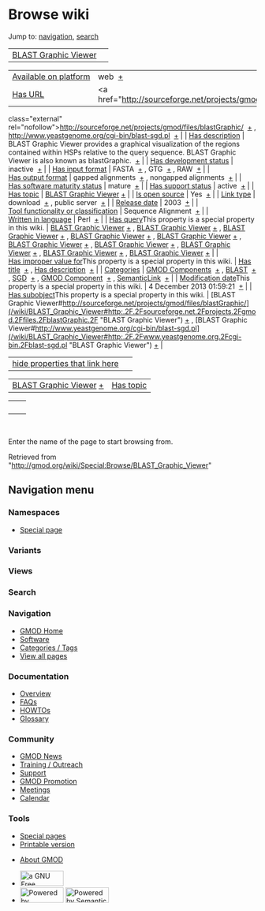 <div id="mw-page-base" class="noprint">

</div>

<div id="mw-head-base" class="noprint">

</div>

<div id="content" class="mw-body" role="main">

<span id="top"></span>

<div id="mw-js-message" style="display:none;">

</div>



# <span dir="auto">Browse wiki</span>

<div id="bodyContent">

<div id="contentSub">

</div>

<div id="jump-to-nav" class="mw-jump">

Jump to: [navigation](#mw-navigation), [search](#p-search)

</div>

<div id="mw-content-text">

|  |  |
|----|----|
| [BLAST Graphic Viewer](/wiki/BLAST_Graphic_Viewer "BLAST Graphic Viewer") |  |

|  |  |
|----|----|
| [Available on platform](/wiki/Property:Available_on_platform "Property:Available on platform") | <span class="smwb-value">web  <span class="smwsearch">[+](/wiki/Special:SearchByProperty/Available-20on-20platform/web "Special:SearchByProperty/Available-20on-20platform/web")</span></span> |
| [Has URL](/wiki/Property:Has_URL "Property:Has URL") | <span class="smwb-value"><a href="http://sourceforge.net/projects/gmod/files/blastGraphic/"
class="external"
rel="nofollow">http://sourceforge.net/projects/gmod/files/blastGraphic/</a>  <span class="smwsearch">[+](/wiki/Special:SearchByProperty/Has-20URL/http:-2F-2Fsourceforge.net-2Fprojects-2Fgmod-2Ffiles-2FblastGraphic-2F "Special:SearchByProperty/Has-20URL/http:-2F-2Fsourceforge.net-2Fprojects-2Fgmod-2Ffiles-2FblastGraphic-2F")</span></span> , <span class="smwb-value"><a href="http://www.yeastgenome.org/cgi-bin/blast-sgd.pl"
class="external"
rel="nofollow">http://www.yeastgenome.org/cgi-bin/blast-sgd.pl</a>  <span class="smwsearch">[+](/wiki/Special:SearchByProperty/Has-20URL/http:-2F-2Fwww.yeastgenome.org-2Fcgi-2Dbin-2Fblast-2Dsgd.pl "Special:SearchByProperty/Has-20URL/http:-2F-2Fwww.yeastgenome.org-2Fcgi-2Dbin-2Fblast-2Dsgd.pl")</span></span> |
| [Has description](/wiki/Property:Has_description "Property:Has description") | <span class="smwb-value">BLAST Graphic Viewer provides a graphical visualization of the regions contained within HSPs relative to the query sequence. BLAST Graphic Viewer is also known as blastGraphic.  <span class="smwsearch">[+](/wiki/Special:SearchByProperty/Has-20description/BLAST-20Graphic-20Viewer-20provides-20a-20graphical-20visualization-20of-20the-20regions-20contained-20within-20HSPs-20relative-20to-20the-20query-20sequence.-20BLAST-20Graphic-20Viewer-20is-20also-20known-20as-20blastGraphic. "Special:SearchByProperty/Has-20description/BLAST-20Graphic-20Viewer-20provides-20a-20graphical-20visualization-20of-20the-20regions-20contained-20within-20HSPs-20relative-20to-20the-20query-20sequence.-20BLAST-20Graphic-20Viewer-20is-20also-20known-20as-20blastGraphic.")</span></span> |
| [Has development status](/wiki/Property:Has_development_status "Property:Has development status") | <span class="smwb-value">inactive  <span class="smwsearch">[+](/wiki/Special:SearchByProperty/Has-20development-20status/inactive "Special:SearchByProperty/Has-20development-20status/inactive")</span></span> |
| [Has input format](/wiki/Property:Has_input_format "Property:Has input format") | <span class="smwb-value">FASTA  <span class="smwsearch">[+](/wiki/Special:SearchByProperty/Has-20input-20format/FASTA "Special:SearchByProperty/Has-20input-20format/FASTA")</span></span> , <span class="smwb-value">GTG  <span class="smwsearch">[+](/wiki/Special:SearchByProperty/Has-20input-20format/GTG "Special:SearchByProperty/Has-20input-20format/GTG")</span></span> , <span class="smwb-value">RAW  <span class="smwsearch">[+](/wiki/Special:SearchByProperty/Has-20input-20format/RAW "Special:SearchByProperty/Has-20input-20format/RAW")</span></span> |
| [Has output format](/wiki/Property:Has_output_format "Property:Has output format") | <span class="smwb-value">gapped alignments  <span class="smwsearch">[+](/wiki/Special:SearchByProperty/Has-20output-20format/gapped-20alignments "Special:SearchByProperty/Has-20output-20format/gapped-20alignments")</span></span> , <span class="smwb-value">nongapped alignments  <span class="smwsearch">[+](/wiki/Special:SearchByProperty/Has-20output-20format/nongapped-20alignments "Special:SearchByProperty/Has-20output-20format/nongapped-20alignments")</span></span> |
| [Has software maturity status](/wiki/Property:Has_software_maturity_status "Property:Has software maturity status") | <span class="smwb-value">mature  <span class="smwsearch">[+](/wiki/Special:SearchByProperty/Has-20software-20maturity-20status/mature "Special:SearchByProperty/Has-20software-20maturity-20status/mature")</span></span> |
| [Has support status](/wiki/Property:Has_support_status "Property:Has support status") | <span class="smwb-value">active  <span class="smwsearch">[+](/wiki/Special:SearchByProperty/Has-20support-20status/active "Special:SearchByProperty/Has-20support-20status/active")</span></span> |
| [Has topic](/wiki/Property:Has_topic "Property:Has topic") | <span class="smwb-value">[BLAST Graphic Viewer](/wiki/BLAST_Graphic_Viewer "BLAST Graphic Viewer") <span class="smwbrowse">[+](/wiki/Special:Browse/BLAST-20Graphic-20Viewer "Special:Browse/BLAST-20Graphic-20Viewer")</span></span> |
| [Is open source](/wiki/Property:Is_open_source "Property:Is open source") | <span class="smwb-value">Yes  <span class="smwsearch">[+](/wiki/Special:SearchByProperty/Is-20open-20source/Yes "Special:SearchByProperty/Is-20open-20source/Yes")</span></span> |
| [Link type](/wiki/Property:Link_type "Property:Link type") | <span class="smwb-value">download  <span class="smwsearch">[+](/wiki/Special:SearchByProperty/Link-20type/download "Special:SearchByProperty/Link-20type/download")</span></span> , <span class="smwb-value">public server  <span class="smwsearch">[+](/wiki/Special:SearchByProperty/Link-20type/public-20server "Special:SearchByProperty/Link-20type/public-20server")</span></span> |
| [Release date](/wiki/Property:Release_date "Property:Release date") | <span class="smwb-value">2003  <span class="smwsearch">[+](/wiki/Special:SearchByProperty/Release-20date/2003 "Special:SearchByProperty/Release-20date/2003")</span></span> |
| [Tool functionality or classification](/wiki/Property:Tool_functionality_or_classification "Property:Tool functionality or classification") | <span class="smwb-value">Sequence Alignment  <span class="smwsearch">[+](/wiki/Special:SearchByProperty/Tool-20functionality-20or-20classification/Sequence-20Alignment "Special:SearchByProperty/Tool-20functionality-20or-20classification/Sequence-20Alignment")</span></span> |
| [Written in language](/wiki/Property:Written_in_language "Property:Written in language") | <span class="smwb-value">Perl  <span class="smwsearch">[+](/wiki/Special:SearchByProperty/Written-20in-20language/Perl "Special:SearchByProperty/Written-20in-20language/Perl")</span></span> |
| <span class="smw-highlighter" data-type="1" state="inline" data-title="Property"><span class="smwbuiltin">[Has query](/wiki/Property:Has_query "Property:Has query")</span><span class="smwttcontent">This property is a special property in this wiki.</span></span> | <span class="smwb-value">[BLAST Graphic Viewer](/wiki/BLAST_Graphic_Viewer#_QUERY93e1775de579e133b148d798a4419576 "BLAST Graphic Viewer") <span class="smwbrowse">[+](/wiki/Special:Browse/BLAST-20Graphic-20Viewer-23_QUERY93e1775de579e133b148d798a4419576 "Special:Browse/BLAST-20Graphic-20Viewer-23 QUERY93e1775de579e133b148d798a4419576")</span></span> , <span class="smwb-value">[BLAST Graphic Viewer](/wiki/BLAST_Graphic_Viewer#_QUERY8b452aeb62e17f35d434d19005d14154 "BLAST Graphic Viewer") <span class="smwbrowse">[+](/wiki/Special:Browse/BLAST-20Graphic-20Viewer-23_QUERY8b452aeb62e17f35d434d19005d14154 "Special:Browse/BLAST-20Graphic-20Viewer-23 QUERY8b452aeb62e17f35d434d19005d14154")</span></span> , <span class="smwb-value">[BLAST Graphic Viewer](/wiki/BLAST_Graphic_Viewer#_QUERY00d2a6c5de0793b057fe3a7dfd88f341 "BLAST Graphic Viewer") <span class="smwbrowse">[+](/wiki/Special:Browse/BLAST-20Graphic-20Viewer-23_QUERY00d2a6c5de0793b057fe3a7dfd88f341 "Special:Browse/BLAST-20Graphic-20Viewer-23 QUERY00d2a6c5de0793b057fe3a7dfd88f341")</span></span> , <span class="smwb-value">[BLAST Graphic Viewer](/wiki/BLAST_Graphic_Viewer#_QUERY9c55d382dd05d6ead3f6e3a651db0cbb "BLAST Graphic Viewer") <span class="smwbrowse">[+](/wiki/Special:Browse/BLAST-20Graphic-20Viewer-23_QUERY9c55d382dd05d6ead3f6e3a651db0cbb "Special:Browse/BLAST-20Graphic-20Viewer-23 QUERY9c55d382dd05d6ead3f6e3a651db0cbb")</span></span> , <span class="smwb-value">[BLAST Graphic Viewer](/wiki/BLAST_Graphic_Viewer#_QUERY5a6869e864cefca726c7db73888a14f3 "BLAST Graphic Viewer") <span class="smwbrowse">[+](/wiki/Special:Browse/BLAST-20Graphic-20Viewer-23_QUERY5a6869e864cefca726c7db73888a14f3 "Special:Browse/BLAST-20Graphic-20Viewer-23 QUERY5a6869e864cefca726c7db73888a14f3")</span></span> , <span class="smwb-value">[BLAST Graphic Viewer](/wiki/BLAST_Graphic_Viewer#_QUERY15376844a4d8e7365a9de8499856d495 "BLAST Graphic Viewer") <span class="smwbrowse">[+](/wiki/Special:Browse/BLAST-20Graphic-20Viewer-23_QUERY15376844a4d8e7365a9de8499856d495 "Special:Browse/BLAST-20Graphic-20Viewer-23 QUERY15376844a4d8e7365a9de8499856d495")</span></span> , <span class="smwb-value">[BLAST Graphic Viewer](/wiki/BLAST_Graphic_Viewer#_QUERY7e626aeb0834560851ec5b9f01eecefb "BLAST Graphic Viewer") <span class="smwbrowse">[+](/wiki/Special:Browse/BLAST-20Graphic-20Viewer-23_QUERY7e626aeb0834560851ec5b9f01eecefb "Special:Browse/BLAST-20Graphic-20Viewer-23 QUERY7e626aeb0834560851ec5b9f01eecefb")</span></span> , <span class="smwb-value">[BLAST Graphic Viewer](/wiki/BLAST_Graphic_Viewer#_QUERYa4bcb5955111eee5e66fe4b686dca9fc "BLAST Graphic Viewer") <span class="smwbrowse">[+](/wiki/Special:Browse/BLAST-20Graphic-20Viewer-23_QUERYa4bcb5955111eee5e66fe4b686dca9fc "Special:Browse/BLAST-20Graphic-20Viewer-23 QUERYa4bcb5955111eee5e66fe4b686dca9fc")</span></span> , <span class="smwb-value">[BLAST Graphic Viewer](/wiki/BLAST_Graphic_Viewer#_QUERYe9ab3e82cf5dd383a126374e183c11ad "BLAST Graphic Viewer") <span class="smwbrowse">[+](/wiki/Special:Browse/BLAST-20Graphic-20Viewer-23_QUERYe9ab3e82cf5dd383a126374e183c11ad "Special:Browse/BLAST-20Graphic-20Viewer-23 QUERYe9ab3e82cf5dd383a126374e183c11ad")</span></span> , <span class="smwb-value">[BLAST Graphic Viewer](/wiki/BLAST_Graphic_Viewer#_QUERY67c524e1cd48ab8f90e197ac9115fd47 "BLAST Graphic Viewer") <span class="smwbrowse">[+](/wiki/Special:Browse/BLAST-20Graphic-20Viewer-23_QUERY67c524e1cd48ab8f90e197ac9115fd47 "Special:Browse/BLAST-20Graphic-20Viewer-23 QUERY67c524e1cd48ab8f90e197ac9115fd47")</span></span> |
| <span class="smw-highlighter" data-type="1" state="inline" data-title="Property"><span class="smwbuiltin">[Has improper value for](/wiki/Property:Has_improper_value_for "Property:Has improper value for")</span><span class="smwttcontent">This property is a special property in this wiki.</span></span> | <span class="smwb-value">[Has title](/wiki/Property:Has_title "Property:Has title")  <span class="smwsearch">[+](/wiki/Special:SearchByProperty/Has-20improper-20value-20for/Has-20title "Special:SearchByProperty/Has-20improper-20value-20for/Has-20title")</span></span> , <span class="smwb-value">[Has description](/wiki/Property:Has_description "Property:Has description")  <span class="smwsearch">[+](/wiki/Special:SearchByProperty/Has-20improper-20value-20for/Has-20description "Special:SearchByProperty/Has-20improper-20value-20for/Has-20description")</span></span> |
| [Categories](/wiki/Special:Categories "Special:Categories") | <span class="smwb-value">[GMOD Components](/wiki/Category:GMOD_Components "Category:GMOD Components")  <span class="smwsearch">[+](/wiki/Special:SearchByProperty/GMOD-20Components "Special:SearchByProperty/GMOD-20Components")</span></span> , <span class="smwb-value">[BLAST](/wiki/Category:BLAST "Category:BLAST")  <span class="smwsearch">[+](/wiki/Special:SearchByProperty/BLAST "Special:SearchByProperty/BLAST")</span></span> , <span class="smwb-value">[SGD](/wiki/Category:SGD "Category:SGD")  <span class="smwsearch">[+](/wiki/Special:SearchByProperty/SGD "Special:SearchByProperty/SGD")</span></span> , <span class="smwb-value">[GMOD Component](/wiki/Category:GMOD_Component "Category:GMOD Component")  <span class="smwsearch">[+](/wiki/Special:SearchByProperty/GMOD-20Component "Special:SearchByProperty/GMOD-20Component")</span></span> , <span class="smwb-value"><a
href="/mediawiki/index.php?title=Category:SemanticLink&amp;action=edit&amp;redlink=1"
class="new"
title="Category:SemanticLink (page does not exist)">SemanticLink</a>  <span class="smwsearch">[+](/wiki/Special:SearchByProperty/SemanticLink "Special:SearchByProperty/SemanticLink")</span></span> |
| <span class="smw-highlighter" data-type="1" state="inline" data-title="Property"><span class="smwbuiltin">[Modification date](/wiki/Property:Modification_date "Property:Modification date")</span><span class="smwttcontent">This property is a special property in this wiki.</span></span> | <span class="smwb-value">4 December 2013 01:59:21  <span class="smwsearch">[+](/wiki/Special:SearchByProperty/Modification-20date/4-20December-202013-2001:59:21 "Special:SearchByProperty/Modification-20date/4-20December-202013-2001:59:21")</span></span> |
| <span class="smw-highlighter" data-type="1" state="inline" data-title="Property"><span class="smwbuiltin">[Has subobject](/wiki/Property:Has_subobject "Property:Has subobject")</span><span class="smwttcontent">This property is a special property in this wiki.</span></span> | <span class="smwb-value">[BLAST Graphic Viewer#http://sourceforge.net/projects/gmod/files/blastGraphic/](/wiki/BLAST_Graphic_Viewer#http:.2F.2Fsourceforge.net.2Fprojects.2Fgmod.2Ffiles.2FblastGraphic.2F "BLAST Graphic Viewer") <span class="smwbrowse">[+](/wiki/Special:Browse/BLAST-20Graphic-20Viewer-23http:-2F-2Fsourceforge.net-2Fprojects-2Fgmod-2Ffiles-2FblastGraphic-2F "Special:Browse/BLAST-20Graphic-20Viewer-23http:-2F-2Fsourceforge.net-2Fprojects-2Fgmod-2Ffiles-2FblastGraphic-2F")</span></span> , <span class="smwb-value">[BLAST Graphic Viewer#http://www.yeastgenome.org/cgi-bin/blast-sgd.pl](/wiki/BLAST_Graphic_Viewer#http:.2F.2Fwww.yeastgenome.org.2Fcgi-bin.2Fblast-sgd.pl "BLAST Graphic Viewer") <span class="smwbrowse">[+](/wiki/Special:Browse/BLAST-20Graphic-20Viewer-23http:-2F-2Fwww.yeastgenome.org-2Fcgi-2Dbin-2Fblast-2Dsgd.pl "Special:Browse/BLAST-20Graphic-20Viewer-23http:-2F-2Fwww.yeastgenome.org-2Fcgi-2Dbin-2Fblast-2Dsgd.pl")</span></span> |

<span id="smw_browse_incoming"></span>

|  |  |
|----|----|
| [hide properties that link here](/mediawiki/index.php?title=Special:Browse&offset=0&dir=out&article=BLAST+Graphic+Viewer)  |  |

|  |  |
|----|----|
| <span class="smwb-ivalue">[BLAST Graphic Viewer](/wiki/BLAST_Graphic_Viewer "BLAST Graphic Viewer") <span class="smwbrowse">[+](/wiki/Special:Browse/BLAST-20Graphic-20Viewer "Special:Browse/BLAST-20Graphic-20Viewer")</span></span> | [Has topic](/wiki/Property:Has_topic "Property:Has topic") |

|     |     |
|-----|-----|
|     |     |

 

Enter the name of the page to start browsing from.  

</div>

<div class="printfooter">

Retrieved from
"<http://gmod.org/wiki/Special:Browse/BLAST_Graphic_Viewer>"

</div>

<div id="catlinks" class="catlinks catlinks-allhidden">

</div>

<div class="visualClear">

</div>

</div>

</div>

<div id="mw-navigation">

## Navigation menu

<div id="mw-head">



<div id="left-navigation">

<div id="p-namespaces" class="vectorTabs" role="navigation"
aria-labelledby="p-namespaces-label">

### Namespaces

- <span id="ca-nstab-special">[Special
  page](/wiki/Special:Browse/BLAST_Graphic_Viewer "This is a special page, you cannot edit the page itself")</span>

</div>

<div id="p-variants" class="vectorMenu emptyPortlet" role="navigation"
aria-labelledby="p-variants-label">

### 

### Variants[](#)

<div class="menu">

</div>

</div>

</div>

<div id="right-navigation">

<div id="p-views" class="vectorTabs emptyPortlet" role="navigation"
aria-labelledby="p-views-label">

### Views

</div>



</div>

<div id="p-search" role="search">

### Search

<div id="simpleSearch">

</div>

</div>

</div>

</div>

<div id="mw-panel">

<div id="p-logo" role="banner">

<a href="/wiki/Main_Page"
style="background-image: url(http://gmod.org/images/GMOD-cogs.png);"
title="Visit the main page"></a>

</div>

<div id="p-Navigation" class="portal" role="navigation"
aria-labelledby="p-Navigation-label">

### Navigation

<div class="body">

- <span id="n-GMOD-Home">[GMOD Home](/wiki/Main_Page)</span>
- <span id="n-Software">[Software](/wiki/GMOD_Components)</span>
- <span id="n-Categories-.2F-Tags">[Categories /
  Tags](/wiki/Categories)</span>
- <span id="n-View-all-pages">[View all
  pages](/wiki/Special:AllPages)</span>

</div>

</div>

<div id="p-Documentation" class="portal" role="navigation"
aria-labelledby="p-Documentation-label">

### Documentation

<div class="body">

- <span id="n-Overview">[Overview](/wiki/Overview)</span>
- <span id="n-FAQs">[FAQs](/wiki/Category:FAQ)</span>
- <span id="n-HOWTOs">[HOWTOs](/wiki/Category:HOWTO)</span>
- <span id="n-Glossary">[Glossary](/wiki/Glossary)</span>

</div>

</div>

<div id="p-Community" class="portal" role="navigation"
aria-labelledby="p-Community-label">

### Community

<div class="body">

- <span id="n-GMOD-News">[GMOD News](/wiki/GMOD_News)</span>
- <span id="n-Training-.2F-Outreach">[Training /
  Outreach](/wiki/Training_and_Outreach)</span>
- <span id="n-Support">[Support](/wiki/Support)</span>
- <span id="n-GMOD-Promotion">[GMOD
  Promotion](/wiki/GMOD_Promotion)</span>
- <span id="n-Meetings">[Meetings](/wiki/Meetings)</span>
- <span id="n-Calendar">[Calendar](/wiki/Calendar)</span>

</div>

</div>

<div id="p-tb" class="portal" role="navigation"
aria-labelledby="p-tb-label">

### Tools

<div class="body">

- <span id="t-specialpages"><a href="/wiki/Special:SpecialPages" accesskey="q"
  title="A list of all special pages [q]">Special pages</a></span>
- <span id="t-print"><a
  href="/mediawiki/index.php?title=Special:Browse/BLAST_Graphic_Viewer&amp;printable=yes"
  rel="alternate" accesskey="p"
  title="Printable version of this page [p]">Printable version</a></span>

</div>

</div>

</div>

</div>

<div id="footer" role="contentinfo">

- <span id="footer-places-about">[About
  GMOD](/wiki/GMOD:About "GMOD:About")</span>

<!-- -->

- <span id="footer-copyrightico">[<img src="http://www.gnu.org/graphics/gfdl-logo-small.png" width="88"
  height="31" alt="a GNU Free Documentation License" />](http://www.gnu.org/licenses/fdl-1.3.html)</span>
- <span id="footer-poweredbyico">[<img src="/mediawiki/skins/common/images/poweredby_mediawiki_88x31.png"
  width="88" height="31" alt="Powered by MediaWiki" />](//www.mediawiki.org/)
  [<img
  src="/mediawiki/extensions/SemanticMediaWiki/includes/../resources/images/smw_button.png"
  width="88" height="31" alt="Powered by Semantic MediaWiki" />](https://www.semantic-mediawiki.org/wiki/Semantic_MediaWiki)</span>

<div style="clear:both">

</div>

</div>
